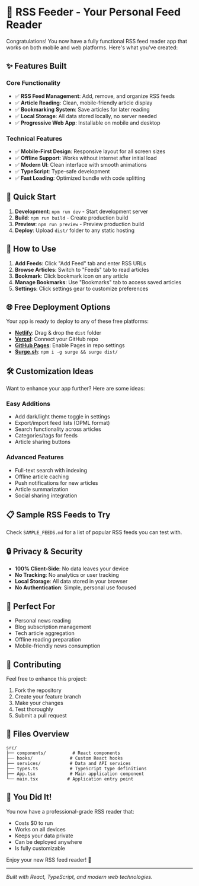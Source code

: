 # 🎉 RSS Feeder - Your Personal Feed Reader

Congratulations! You now have a fully functional RSS feed reader app that works on both mobile and web platforms. Here's what you've created:

## ✨ Features Built

### Core Functionality
- ✅ **RSS Feed Management**: Add, remove, and organize RSS feeds
- ✅ **Article Reading**: Clean, mobile-friendly article display
- ✅ **Bookmarking System**: Save articles for later reading
- ✅ **Local Storage**: All data stored locally, no server needed
- ✅ **Progressive Web App**: Installable on mobile and desktop

### Technical Features
- ✅ **Mobile-First Design**: Responsive layout for all screen sizes
- ✅ **Offline Support**: Works without internet after initial load
- ✅ **Modern UI**: Clean interface with smooth animations
- ✅ **TypeScript**: Type-safe development
- ✅ **Fast Loading**: Optimized bundle with code splitting

## 🚀 Quick Start

1. **Development**: `npm run dev` - Start development server
2. **Build**: `npm run build` - Create production build
3. **Preview**: `npm run preview` - Preview production build
4. **Deploy**: Upload `dist/` folder to any static hosting

## 📱 How to Use

1. **Add Feeds**: Click "Add Feed" tab and enter RSS URLs
2. **Browse Articles**: Switch to "Feeds" tab to read articles
3. **Bookmark**: Click bookmark icon on any article
4. **Manage Bookmarks**: Use "Bookmarks" tab to access saved articles
5. **Settings**: Click settings gear to customize preferences

## 🌐 Free Deployment Options

Your app is ready to deploy to any of these free platforms:

- **[Netlify](https://netlify.com)**: Drag & drop the `dist` folder
- **[Vercel](https://vercel.com)**: Connect your GitHub repo
- **[GitHub Pages](https://pages.github.com)**: Enable Pages in repo settings
- **[Surge.sh](https://surge.sh)**: `npm i -g surge && surge dist/`

## 🛠️ Customization Ideas

Want to enhance your app further? Here are some ideas:

### Easy Additions
- Add dark/light theme toggle in settings
- Export/import feed lists (OPML format)
- Search functionality across articles
- Categories/tags for feeds
- Article sharing buttons

### Advanced Features
- Full-text search with indexing
- Offline article caching
- Push notifications for new articles
- Article summarization
- Social sharing integration

## 📋 Sample RSS Feeds to Try

Check `SAMPLE_FEEDS.md` for a list of popular RSS feeds you can test with.

## 🔒 Privacy & Security

- **100% Client-Side**: No data leaves your device
- **No Tracking**: No analytics or user tracking
- **Local Storage**: All data stored in your browser
- **No Authentication**: Simple, personal use focused

## 🎯 Perfect For

- Personal news reading
- Blog subscription management
- Tech article aggregation
- Offline reading preparation
- Mobile-friendly news consumption

## 🤝 Contributing

Feel free to enhance this project:
1. Fork the repository
2. Create your feature branch
3. Make your changes
4. Test thoroughly
5. Submit a pull request

## 📄 Files Overview

```
src/
├── components/          # React components
├── hooks/              # Custom React hooks  
├── services/           # Data and API services
├── types.ts            # TypeScript type definitions
├── App.tsx             # Main application component
└── main.tsx           # Application entry point
```

## 🎉 You Did It!

You now have a professional-grade RSS reader that:
- Costs $0 to run
- Works on all devices
- Keeps your data private
- Can be deployed anywhere
- Is fully customizable

Enjoy your new RSS feed reader! 🚀

---

*Built with React, TypeScript, and modern web technologies.*
